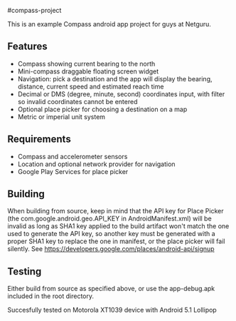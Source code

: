 #compass-project


This is an example Compass android app project for guys at Netguru.

Features
-
- Compass showing current bearing to the north
- Mini-compass draggable floating screen widget
- Navigation: pick a destination and the app will display the bearing, distance, current speed and estimated reach time
- Decimal or DMS (degree, minute, second) coordinates input, with filter so invalid coordinates cannot be entered
- Optional place picker for choosing a destination on a map
- Metric or imperial unit system

Requirements
-
- Compass and accelerometer sensors
- Location and optional network provider for navigation
- Google Play Services for place picker

Building
-
When building from source, keep in mind that the API key for Place Picker (the com.google.android.geo.API_KEY in AndroidManifest.xml) will be invalid as long as SHA1 key applied to the build artifact won't match the one used to generate the API key, so another key must be generated with a proper SHA1 key to replace the one in manifest, or the place picker will fail silently. See https://developers.google.com/places/android-api/signup

Testing
-
Either build from source as specified above, or use the app-debug.apk included in the root directory.

Succesfully tested on Motorola XT1039 device with Android 5.1 Lollipop
